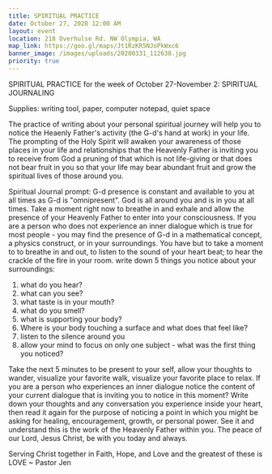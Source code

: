 ```yaml
---
title: SPIRITUAL PRACTICE
date: October 27, 2020 12:00 AM
layout: event
location: 218 Overhulse Rd. NW Olympia, WA
map_link: https://goo.gl/maps/Jt1RzKR5NJoPkWxc6
banner_image: /images/uploads/20200331_112638.jpg
priority: true
---
```

SPIRITUAL PRACTICE for the week of October 27-November 2: SPIRITUAL JOURNALING

Supplies: writing tool, paper, computer notepad, quiet space

The practice of writing about your personal spiritual journey will help you to notice the Heaenly Father's activity (the G-d's hand at work) in your life. The prompting of the Holy Spirit will awaken your awareness of those places in your life and relationships that the Heavenly Father is inviting you to receive from God a pruning of that which is not life-giving or that does not bear fruit in you so that your life may bear abundant fruit and grow the spiritual lives of those around you. 

Spiritual Journal prompt: G-d presence is constant and available  to you at all times as G-d is "omnipresent". God is all around you and is in you at all times. Take a moment right now to breathe in and exhale and allow the presence of your Heavenly Father to enter into your consciousness. If you are a person who does not experience an inner dialogue which is true for most people - you may find the presence of G-d in a mathematical concept, a physics construct, or in your surroundings.  You have but to take a moment to to breathe in and out, to listen to the sound of your heart beat; to hear the crackle of the fire in your room. write down 5 things you notice about your surroundings:

1. what do you hear?
2. what can you see?
3. what taste is in your mouth?
4. what do you smell?
5. what is supporting your body?
6. Where is your body touching a surface and what does that feel like?
7. listen to the silence around you
8. allow your mind to focus on only one subject - what was the first thing you noticed?

Take the next 5 minutes to be present to your self, allow your thoughts to wander, visualize your favorite walk,  visualize your favorite place to relax. If you are a person who experiences an inner dialogue notice the content of your current dialogue that is inviting you to notice in this moment? Write down your thoughts and any conversation you experience inside your heart, then read it again for the purpose of noticing a point in which you might be asking for healing, encouragement, growth, or personal power. See it and understand this is the work of the Heavenly Father within you. The peace of our Lord, Jesus Christ, be with you today and always.

Serving Christ together in Faith, Hope, and Love and the greatest of these is LOVE ~ Pastor Jen